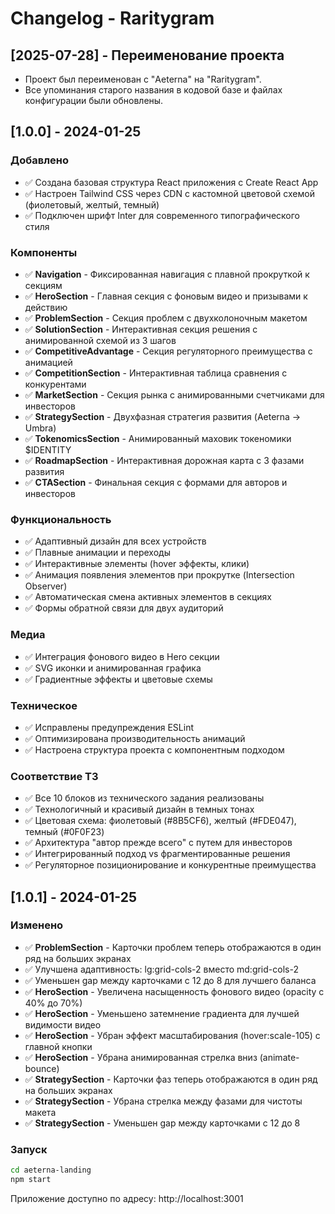 # Changelog - Raritygram

## [2025-07-28] - Переименование проекта

- Проект был переименован с "Aeterna" на "Raritygram".
- Все упоминания старого названия в кодовой базе и файлах конфигурации были обновлены.


## [1.0.0] - 2024-01-25

### Добавлено
- ✅ Создана базовая структура React приложения с Create React App
- ✅ Настроен Tailwind CSS через CDN с кастомной цветовой схемой (фиолетовый, желтый, темный)
- ✅ Подключен шрифт Inter для современного типографического стиля

### Компоненты
- ✅ **Navigation** - Фиксированная навигация с плавной прокруткой к секциям
- ✅ **HeroSection** - Главная секция с фоновым видео и призывами к действию
- ✅ **ProblemSection** - Секция проблем с двухколоночным макетом
- ✅ **SolutionSection** - Интерактивная секция решения с анимированной схемой из 3 шагов
- ✅ **CompetitiveAdvantage** - Секция регуляторного преимущества с анимацией
- ✅ **CompetitionSection** - Интерактивная таблица сравнения с конкурентами
- ✅ **MarketSection** - Секция рынка с анимированными счетчиками для инвесторов
- ✅ **StrategySection** - Двухфазная стратегия развития (Aeterna → Umbra)
- ✅ **TokenomicsSection** - Анимированный маховик токеномики $IDENTITY
- ✅ **RoadmapSection** - Интерактивная дорожная карта с 3 фазами развития
- ✅ **CTASection** - Финальная секция с формами для авторов и инвесторов

### Функциональность
- ✅ Адаптивный дизайн для всех устройств
- ✅ Плавные анимации и переходы
- ✅ Интерактивные элементы (hover эффекты, клики)
- ✅ Анимация появления элементов при прокрутке (Intersection Observer)
- ✅ Автоматическая смена активных элементов в секциях
- ✅ Формы обратной связи для двух аудиторий

### Медиа
- ✅ Интеграция фонового видео в Hero секции
- ✅ SVG иконки и анимированная графика
- ✅ Градиентные эффекты и цветовые схемы

### Техническое
- ✅ Исправлены предупреждения ESLint
- ✅ Оптимизирована производительность анимаций
- ✅ Настроена структура проекта с компонентным подходом

### Соответствие ТЗ
- ✅ Все 10 блоков из технического задания реализованы
- ✅ Технологичный и красивый дизайн в темных тонах
- ✅ Цветовая схема: фиолетовый (#8B5CF6), желтый (#FDE047), темный (#0F0F23)
- ✅ Архитектура "автор прежде всего" с путем для инвесторов
- ✅ Интегрированный подход vs фрагментированные решения
- ✅ Регуляторное позиционирование и конкурентные преимущества

## [1.0.1] - 2024-01-25

### Изменено
- ✅ **ProblemSection** - Карточки проблем теперь отображаются в один ряд на больших экранах
- ✅ Улучшена адаптивность: lg:grid-cols-2 вместо md:grid-cols-2
- ✅ Уменьшен gap между карточками с 12 до 8 для лучшего баланса
- ✅ **HeroSection** - Увеличена насыщенность фонового видео (opacity с 40% до 70%)
- ✅ **HeroSection** - Уменьшено затемнение градиента для лучшей видимости видео
- ✅ **HeroSection** - Убран эффект масштабирования (hover:scale-105) с главной кнопки
- ✅ **HeroSection** - Убрана анимированная стрелка вниз (animate-bounce)
- ✅ **StrategySection** - Карточки фаз теперь отображаются в один ряд на больших экранах
- ✅ **StrategySection** - Убрана стрелка между фазами для чистоты макета
- ✅ **StrategySection** - Уменьшен gap между карточками с 12 до 8

### Запуск
```bash
cd aeterna-landing
npm start
```
Приложение доступно по адресу: http://localhost:3001
